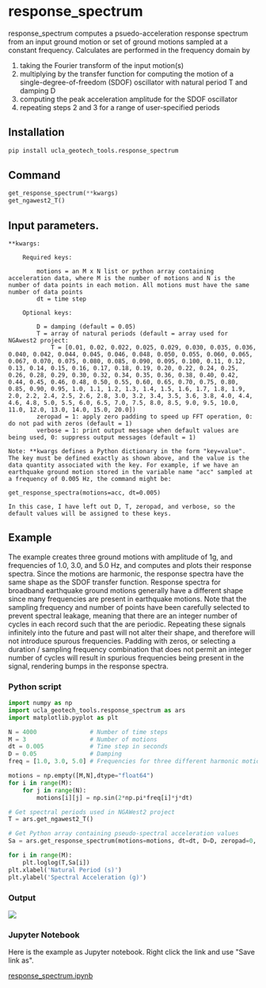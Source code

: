 # response_spectrum

response_spectrum computes a psuedo-acceleration response spectrum from an input ground motion or set of ground motions sampled at a constant frequency. Calculates are performed in the frequency domain by

1. taking the Fourier transform of the input motion(s)
2. multiplying by the transfer function for computing the motion of a single-degree-of-freedom (SDOF) oscillator with natural period T and damping D
3. computing the peak acceleration amplitude for the SDOF oscillator
4. repeating steps 2 and 3 for a range of user-specified periods

## Installation  
```python
pip install ucla_geotech_tools.response_spectrum
```

## Command
```python
get_response_spectrum(**kwargs)
get_ngawest2_T()
```

## Input parameters.
```
**kwargs:

    Required keys:
    
        motions = an M x N list or python array containing acceleration data, where M is the number of motions and N is the number of data points in each motion. All motions must have the same number of data points 
        dt = time step
        
    Optional keys:
    
        D = damping (default = 0.05)
        T = array of natural periods (default = array used for NGAwest2 project: 
            T = [0.01, 0.02, 0.022, 0.025, 0.029, 0.030, 0.035, 0.036, 0.040, 0.042, 0.044, 0.045, 0.046, 0.048, 0.050, 0.055, 0.060, 0.065, 0.067, 0.070, 0.075, 0.080, 0.085, 0.090, 0.095, 0.100, 0.11, 0.12, 0.13, 0.14, 0.15, 0.16, 0.17, 0.18, 0.19, 0.20, 0.22, 0.24, 0.25, 0.26, 0.28, 0.29, 0.30, 0.32, 0.34, 0.35, 0.36, 0.38, 0.40, 0.42, 0.44, 0.45, 0.46, 0.48, 0.50, 0.55, 0.60, 0.65, 0.70, 0.75, 0.80, 0.85, 0.90, 0.95, 1.0, 1.1, 1.2, 1.3, 1.4, 1.5, 1.6, 1.7, 1.8, 1.9, 2.0, 2.2, 2.4, 2.5, 2.6, 2.8, 3.0, 3.2, 3.4, 3.5, 3.6, 3.8, 4.0, 4.4, 4.6, 4.8, 5.0, 5.5, 6.0, 6.5, 7.0, 7.5, 8.0, 8.5, 9.0, 9.5, 10.0, 11.0, 12.0, 13.0, 14.0, 15.0, 20.0])
        zeropad = 1: apply zero padding to speed up FFT operation, 0: do not pad with zeros (default = 1)
        verbose = 1: print output message when default values are being used, 0: suppress output messages (default = 1)
        
Note: **kwargs defines a Python dictionary in the form "key=value". The key must be defined exactly as shown above, and the value is the data quantity associated with the key. For example, if we have an earthquake ground motion stored in the variable name "acc" sampled at a frequency of 0.005 Hz, the command might be:

get_response_spectra(motions=acc, dt=0.005)

In this case, I have left out D, T, zeropad, and verbose, so the default values will be assigned to these keys.
```

## Example
The example creates three ground motions with amplitude of 1g, and frequencies of 1.0, 3.0, and 5.0 Hz, and computes and plots their response spectra. Since the motions are harmonic, the response spectra have the same shape as the SDOF transfer function. Response spectra for broadband earthquake ground motions generally have a different shape since many frequencies are present in earthquake motions. Note that the sampling frequency and number of points have been carefully selected to prevent spectral leakage, meaning that there are an integer number of cycles in each record such that the are periodic. Repeating these signals infinitely into the future and past will not alter their shape, and therefore will not introduce spurous frequencies. Padding with zeros, or selecting a duration / sampling frequency combination that does not permit an integer number of cycles will result in spurious frequencies being present in the signal, rendering bumps in the response spectra.

### Python script
```python
import numpy as np
import ucla_geotech_tools.response_spectrum as ars
import matplotlib.pyplot as plt

N = 4000               # Number of time steps
M = 3                  # Number of motions
dt = 0.005             # Time step in seconds
D = 0.05               # Damping
freq = [1.0, 3.0, 5.0] # Frequencies for three different harmonic motions

motions = np.empty([M,N],dtype="float64")
for i in range(M):
    for j in range(N):
        motions[i][j] = np.sin(2*np.pi*freq[i]*j*dt)

# Get spectral periods used in NGAWest2 project
T = ars.get_ngawest2_T()

# Get Python array containing pseudo-spectral acceleration values
Sa = ars.get_response_spectrum(motions=motions, dt=dt, D=D, zeropad=0, verbose=0)

for i in range(M):
    plt.loglog(T,Sa[i])
plt.xlabel('Natural Period (s)')
plt.ylabel('Spectral Acceleration (g)')
```

### Output
![](spectral_acceleration2.png)

### Jupyter Notebook
Here is the example as Jupyter notebook.  Right click the link and use "Save link as".

[response_spectrum.ipynb](https://github.com/sjbrandenberg/ucla_geotech_tools/raw/main/response_spectrum/response_spectrum.ipynb)

